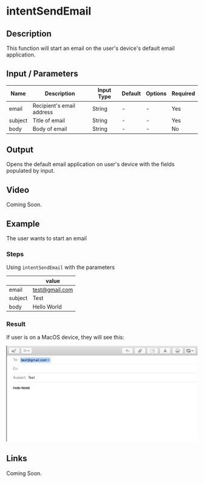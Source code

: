 # intentSendEmail

## Description

This function will start an email on the user's device's default email application. 

## Input / Parameters

| Name | Description | Input Type | Default | Options | Required |
| ------ | ------ | ------ | ------ | ------ | ------ |
| email | Recipient's email address | String | - | - | Yes | 
| subject | Title of email | String | - | - | Yes |
| body | Body of email | String | - | - | No |  

## Output

Opens the default email application on user's device with the fields populated by input.

## Video 

Coming Soon.


## Example

The user wants to start an email
<br>

### Steps

Using `intentSendEmail` with the parameters

|  | value |
| ---- | ---- | 
| email | test@gmail.com|
| subject | Test | 
| body | Hello World | 

### Result

If user is on a MacOS device, they will see this: 

![](../../../../document/function/Intent/intentSendEmail/intentSendEmail-result-1.png?raw=true)


## Links

Coming Soon.